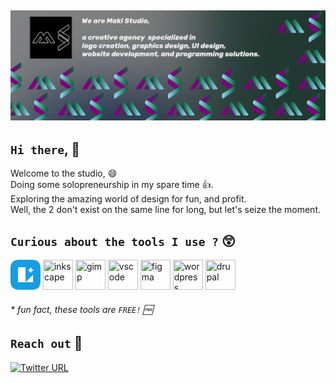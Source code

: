 ![profile-banner](https://github.com/maki-studio/.github/blob/main/profile/github-banner.png?raw=true)
---
## `Hi there`, 👋
Welcome to the studio, 😄  
Doing some solopreneurship in my spare time 👍.  
Exploring the amazing world of design for fun, and profit.  
Well, the 2 don't exist on the same line for long, but let's seize the moment.

<!--

**Here are some ideas to get you started:**

🙋‍♀️ A short introduction - what is your organization all about?
🌈 Contribution guidelines - how can the community get involved?
👩‍💻 Useful resources - where can the community find your docs? Is there anything else the community should know?
🍿 Fun facts - what does your team eat for breakfast?
🧙 Remember, you can do mighty things with the power of [Markdown](https://docs.github.com/github/writing-on-github/getting-started-with-writing-and-formatting-on-github/basic-writing-and-formatting-syntax)
-->

## `Curious about the tools I use ?` 😲 

<div align="">

<img width="48" height="48" title="lunacy"  src="https://raw.githubusercontent.com/maki-studio/.github/b974af72f4208daf7678d1cf772096e55bcc7aa0/profile/lunacy-logo.svg" />

<img  width="48" height="48" title="inkscape" src="https://cdn.jsdelivr.net/gh/devicons/devicon/icons/inkscape/inkscape-original.svg" />  

<img width="48" height="48" title="gimp" src="https://cdn.jsdelivr.net/gh/devicons/devicon/icons/gimp/gimp-original.svg" />  

<img width="48" height="48" title="vscode" src="https://cdn.jsdelivr.net/gh/devicons/devicon/icons/vscode/vscode-original.svg" />  

<img width="48" height="48" title="figma" src="https://cdn.jsdelivr.net/gh/devicons/devicon/icons/figma/figma-original.svg" />

<img width="48" height="48" title="wordpress" src="https://cdn.jsdelivr.net/gh/devicons/devicon/icons/wordpress/wordpress-plain.svg" />          

<img width="48" height="48" title="drupal" src="https://cdn.jsdelivr.net/gh/devicons/devicon/icons/drupal/drupal-original.svg" />          
                
          
</div>

###### * fun fact, these tools are `FREE!` 🆓


## `Reach out` 💬

[![Twitter URL](https://img.shields.io/twitter/url?url=https%3A%2F%2Ftwitter.com%2Fshokosamuel&label=twitter)](https://twitter.com/shokosamuel)


